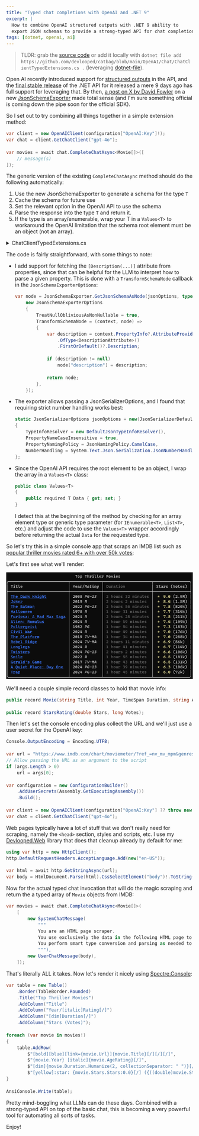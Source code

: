 ```yaml
---
title: "Typed chat completions with OpenAI and .NET 9"
excerpt: |
  How to combine OpenAI structured outputs with .NET 9 ability to 
  export JSON schemas to provide a strong-typed API for chat completions.
tags: [dotnet, openai, ai]
---
```


> TLDR: grab the [source code](https://github.com/devlooped/catbag/blob/main/OpenAI/Chat/ChatClientTypedExtensions.cs) or add it 
locally with `dotnet file add https://github.com/devlooped/catbag/blob/main/OpenAI/Chat/ChatClientTypedExtensions.cs .` 
(leveraging [dotnet-file](https://www.nuget.org/packages/dotnet-file#readme-body-tab)).

Open AI recently introduced support for [structured outputs](https://openai.com/index/introducing-structured-outputs-in-the-api/) 
in the API, and the [final stable release](https://www.nuget.org/packages/OpenAI) of the .NET API 
for it released a mere 9 days ago has full support for leveraging that. By then, 
[a post on X by David Fowler](https://learn.microsoft.com/en-us/dotnet/api/system.text.json.schema.jsonschemaexporter?view=net-8.0) 
on a new [JsonSchemaExporter](https://learn.microsoft.com/en-us/dotnet/api/system.text.json.schema.jsonschemaexporter?view=net-8.0) 
made total sense (and I'm sure something official is coming down the pipe soon for the official SDK).

So I set out to try combining all things together in a simple extension method:

```csharp
var client = new OpenAIClient(configuration["OpenAI:Key"]!);
var chat = client.GetChatClient("gpt-4o");

var movies = await chat.CompleteChatAsync<Movie[]>([
    // message(s)
]);
```

The generic version of the existing `CompleteChatAsync` method should do the following 
automatically:

1. Use the new JsonSchemaExporter to generate a schema for the type `T`
2. Cache the schema for future use
3. Set the relevant option in the OpenAI API to use the schema
4. Parse the response into the type `T` and return it.
5. If the type is an array/enumerable, wrap your T in a `Values<T>` to workaround the 
   OpenAI limitation that the schema root element must be an object (not an array).

<details>

<summary>ChatClientTypedExtensions.cs</summary>

```csharp
using System;
using System.Collections.Concurrent;
using System.Collections.Generic;
using System.ComponentModel;
using System.Linq;
using System.Text.Json;
using System.Text.Json.Serialization.Metadata;
using System.Threading.Tasks;
using System.Threading;
using System.Text.Json.Schema;

namespace OpenAI.Chat;

/// <summary>
/// Provides strong-typed extension methods for <see cref="ChatClient"/>.
/// </summary>
/// <remarks>
/// Requires .NET 8+
/// </remarks>
/// <package id="OpenAI" version="2.0.0" />
/// <package id="System.Text.Json" version="9.0.0-rc.*" />
static partial class ChatClientTypedExtensions
{
    static ConcurrentDictionary<Type, BinaryData> jsonSchemas = new();
    static JsonSerializerOptions jsonOptions = new(JsonSerializerDefaults.Web)
    {
        TypeInfoResolver = new DefaultJsonTypeInfoResolver(),
        PropertyNameCaseInsensitive = true,
        PropertyNamingPolicy = JsonNamingPolicy.CamelCase,
        NumberHandling = System.Text.Json.Serialization.JsonNumberHandling.Strict,
    };

    public static async Task<T?> CompleteChatAsync<T>(this ChatClient client, IEnumerable<ChatMessage> messages, ChatCompletionOptions? options = null, CancellationToken cancellationToken = default(CancellationToken))
    {
        options ??= new ChatCompletionOptions();
        var elementType = typeof(T);

        if (elementType.IsArray)
        {
            elementType = elementType.GetElementType()!;
        }
        else if (elementType.IsGenericType && (
            elementType.GetGenericTypeDefinition() == typeof(IEnumerable<>) ||
            elementType.GetGenericTypeDefinition() == typeof(ICollection<>) ||
            elementType.GetGenericTypeDefinition() == typeof(List<>) ||
            elementType.GetGenericTypeDefinition() == typeof(IList<>) ||
            elementType.GetGenericTypeDefinition() == typeof(IReadOnlyCollection<>)))
        {
            elementType = elementType.GetGenericArguments()[0];
        }

        var typeName = elementType.Name;

        if (elementType == typeof(T))
        {
            var schema = jsonSchemas.GetOrAdd(typeof(T), _ => GetJsonSchema<T>());
            options.ResponseFormat = ChatResponseFormat.CreateJsonSchemaFormat(typeName, schema);

            var response = await client.CompleteChatAsync(messages, options, cancellationToken);
            var json = response.Value.Content.FirstOrDefault(x => x.Kind == ChatMessageContentPartKind.Text)?.Text;

            if (string.IsNullOrEmpty(json))
                return default;

            return JsonSerializer.Deserialize<T>(json, jsonOptions);
        }
        else
        {
            typeName = $"{typeName}s";

            var schema = jsonSchemas.GetOrAdd(typeof(Values<T>), _ => GetJsonSchema<Values<T>>());
            options.ResponseFormat = ChatResponseFormat.CreateJsonSchemaFormat(typeName, schema);

            var response = await client.CompleteChatAsync(messages, options, cancellationToken);
            var json = response.Value.Content.FirstOrDefault(x => x.Kind == ChatMessageContentPartKind.Text)?.Text;

            if (string.IsNullOrEmpty(json) ||
                JsonSerializer.Deserialize<Values<T>>(json, jsonOptions) is not { } data)
                return default;

            return data.Data;
        }
    }


    static BinaryData GetJsonSchema<T>()
    {
        var node = JsonSchemaExporter.GetJsonSchemaAsNode(jsonOptions, typeof(T), new()
        {
            TreatNullObliviousAsNonNullable = true,
            TransformSchemaNode = (context, node) =>
            {
                var description = context.PropertyInfo?.AttributeProvider?.GetCustomAttributes(typeof(DescriptionAttribute), false)
                    .OfType<DescriptionAttribute>()
                    .FirstOrDefault()?.Description;

                if (description != null)
                    node["description"] = description;

                return node;
            },
        });

        return BinaryData.FromString(node.ToJsonString());
    }

    public class Values<T>
    {
        public required T Data { get; set; }
    }
}
```

</details>


The code is fairly straightforward, with some things to note:

* I add support for fetching the `[Description(...)]` attribute from properties, 
  since that can be helpful for the LLM to interpret how to parse a given property.
  This is done with a `TransformSchemaNode` callback in the `JsonSchemaExporterOptions`:

    ```csharp
    var node = JsonSchemaExporter.GetJsonSchemaAsNode(jsonOptions, typeof(T), 
        new JsonSchemaExporterOptions
        {
            TreatNullObliviousAsNonNullable = true,
            TransformSchemaNode = (context, node) =>
            {
                var description = context.PropertyInfo?.AttributeProvider?.GetCustomAttributes(typeof(DescriptionAttribute), false)
                    .OfType<DescriptionAttribute>()
                    .FirstOrDefault()?.Description;

                if (description != null)
                    node["description"] = description;

                return node;
            },
        });
    ```

* The exporter allows passing a JsonSerializerOptions, and I found that requiring 
  strict number handling works best:

    ```csharp 
    static JsonSerializerOptions jsonOptions = new(JsonSerializerDefaults.Web)
    {
        TypeInfoResolver = new DefaultJsonTypeInfoResolver(),
        PropertyNameCaseInsensitive = true,
        PropertyNamingPolicy = JsonNamingPolicy.CamelCase,
        NumberHandling = System.Text.Json.Serialization.JsonNumberHandling.Strict,
    };       
    ````

* Since the OpenAI API requires the root element to be an object, I wrap the 
  array in a `Values<T>` class:

    ```csharp
    public class Values<T>
    {
        public required T Data { get; set; }
    }
    ```

  I detect this at the beginning of the method by checking for an array element type 
  or generic type parameter (for `IEnumerable<T>`, `List<T>`, etc.) and adjust the 
  code to use the `Values<T>` wrapper accordingly before returning the actual `Data` 
  for the requested type.

So let's try this in a simple console app that scraps an IMDB list such as 
[popular thriller movies rated 6+ with over 50k votes](https://www.imdb.com/chart/moviemeter/?ref_=nv_mv_mpm&genres=thriller&user_rating=6%2C&sort=user_rating%2Cdesc&num_votes=50000%2C):

Let's first see what we'll render: 

![IMDB Thriller Movies](/img/typed-chat-imdb.png)

We'll need a couple simple record classes to hold that movie info:

```csharp
public record Movie(string Title, int Year, TimeSpan Duration, string AgeRating, StarsRating Stars, string Url);

public record StarsRating(double Stars, long Votes);
```

Then let's set the console encoding plus collect the URL and we'll just use a user secret 
for the OpenAI key:

```csharp
Console.OutputEncoding = Encoding.UTF8;

var url = "https://www.imdb.com/chart/moviemeter/?ref_=nv_mv_mpm&genres=thriller&user_rating=6%2C&sort=user_rating%2Cdesc&num_votes=50000%2C";
// Allow passing the URL as an argument to the script
if (args.Length > 0)
    url = args[0];

var configuration = new ConfigurationBuilder()
    .AddUserSecrets(Assembly.GetExecutingAssembly())
    .Build();

var client = new OpenAIClient(configuration["OpenAI:Key"] ?? throw new InvalidOperationException("Missing OpenAI key"));
var chat = client.GetChatClient("gpt-4o");
```

Web pages typically have a lot of stuff that we don't really need for scraping, namely 
the `<head>` section, styles and scripts, etc. I use my [Devlooped.Web](https://www.nuget.org/packages/Devlooped.web) library that does that cleanup already by default for me:

```csharp
using var http = new HttpClient();
http.DefaultRequestHeaders.AcceptLanguage.Add(new("en-US"));

var html = await http.GetStringAsync(url);
var body = HtmlDocument.Parse(html).CssSelectElement("body")!.ToString(SaveOptions.DisableFormatting);
```

Now for the actual typed chat invocation that will do the magic scraping and return the 
a typed array of `Movie` objects from IMDB:

```csharp
var movies = await chat.CompleteChatAsync<Movie[]>(
    [
        new SystemChatMessage(
            """
            You are an HTML page scraper. 
            You use exclusively the data in the following HTML page to parse and return a list of movies.
            You perform smart type conversion and parsing as needed to fit the result schema in JSON format.
            """),
        new UserChatMessage(body),
    ]);
```

That's literally ALL it takes. Now let's render it nicely using [Spectre.Console](https://www.nuget.org/packages/Spectre.Console):

```csharp
var table = new Table()
    .Border(TableBorder.Rounded)
    .Title("Top Thriller Movies")
    .AddColumn("Title")
    .AddColumn("Year/[italic]Rating[/]")
    .AddColumn("[dim]Duration[/]")
    .AddColumn("Stars (Votes)");

foreach (var movie in movies!)
{
    table.AddRow(
        $"[bold][blue][link={movie.Url}]{movie.Title}[/][/][/]",
        $"{movie.Year} [italic]{movie.AgeRating}[/]",
        $"[dim]{movie.Duration.Humanize(2, collectionSeparator: " ")}[/]",
        $"[yellow]:star: {movie.Stars.Stars:0.0}[/] ({((double)movie.Stars.Votes).ToMetric()})");
}

AnsiConsole.Write(table);
```

Pretty mind-boggling what LLMs can do these days. Combined with a strong-typed API on top of 
the basic chat, this is becoming a very powerful tool for automating all sorts of tasks.

Enjoy!